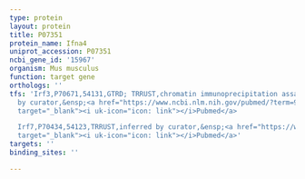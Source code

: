 ```yaml
---
type: protein
layout: protein
title: P07351
protein_name: Ifna4
uniprot_accession: P07351
ncbi_gene_id: '15967'
organism: Mus musculus
function: target gene
orthologs: ''
tfs: 'Irf3,P70671,54131,GTRD; TRRUST,chromatin immunoprecipitation assay; inferred
  by curator,&ensp;<a href="https://www.ncbi.nlm.nih.gov/pubmed/?term=9707562%5Buid%5D+OR+29087512%5Buid%5D+OR+27924024%5Buid%5D+OR+9446577%5Buid%5D"
  target="_blank"><i uk-icon="icon: link"></i>Pubmed</a>

  Irf7,P70434,54123,TRRUST,inferred by curator,&ensp;<a href="https://www.ncbi.nlm.nih.gov/pubmed/?term=29087512%5Buid%5D+OR+16380379%5Buid%5D"
  target="_blank"><i uk-icon="icon: link"></i>Pubmed</a>'
targets: ''
binding_sites: ''

---
```

